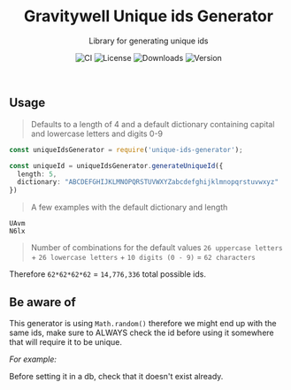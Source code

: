 <h1 align="center">Gravitywell Unique ids Generator</h1>
<p align="center">Library for generating unique ids</p>
<p align="center">
  <img src="https://img.shields.io/github/workflow/status/GravitywellUK/packages/CI/master" alt="CI" />
  <img src="https://img.shields.io/github/license/gravitywelluk/packages" alt="License" />
  <img src="https://img.shields.io/npm/dm/@gravitywelluk/unique-ids-generator" alt="Downloads" />
  <img src="https://img.shields.io/npm/v/@gravitywelluk/unique-ids-generator" alt="Version" />
</p>
<br />

## Usage
> Defaults to a length of 4 and a default dictionary containing capital and lowercase letters and digits 0-9
```typescript
const uniqueIdsGenerator = require('unique-ids-generator');

const uniqueId = uniqueIdsGenerator.generateUniqueId({
  length: 5,
  dictionary: "ABCDEFGHIJKLMNOPQRSTUVWXYZabcdefghijklmnopqrstuvwxyz"
})
```
> A few examples with the default dictionary and length
```
UAvm
N6lx
```

> Number of combinations for the default values
`26 uppercase letters` + `26 lowercase letters` + `10 digits (0 - 9)` = `62 characters`

Therefore `62*62*62*62` = `14,776,336` total possible ids.

## Be aware of
This generator is using `Math.random()` therefore we might end up with the same ids, make sure to ALWAYS check the id before using it somewhere that will require it to be unique.

*For example:*

Before setting it in a db, check that it doesn't exist already.


